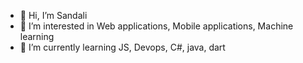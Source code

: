 - 👋 Hi, I’m Sandali
- 👀 I’m interested in Web applications, Mobile applications, Machine learning
- 🌱 I’m currently learning JS, Devops, C#, java, dart

<!---
spk0626/spk0626 is a ✨ special ✨ repository because its `README.md` (this file) appears on your GitHub profile.
You can click the Preview link to take a look at your changes.
--->
